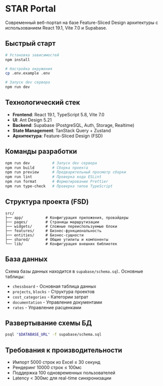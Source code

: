 # STAR Portal

Современный веб-портал на базе Feature-Sliced Design архитектуры с использованием React 19.1, Vite 7.0 и Supabase.

## Быстрый старт

```bash
# Установка зависимостей
npm install

# Настройка окружения
cp .env.example .env

# Запуск dev сервера
npm run dev
```

## Технологический стек

- **Frontend**: React 19.1, TypeScript 5.8, Vite 7.0
- **UI**: Ant Design 5.21
- **Backend**: Supabase (PostgreSQL, Auth, Storage, Realtime)
- **State Management**: TanStack Query + Zustand
- **Архитектура**: Feature-Sliced Design (FSD)

## Команды разработки

```bash
npm run dev          # Запуск dev сервера
npm run build        # Сборка проекта
npm run preview      # Предварительный просмотр сборки
npm run lint         # Проверка кода ESLint
npm run format       # Форматирование Prettier
npm run type-check   # Проверка типов TypeScript
```

## Структура проекта (FSD)

```
src/
├── app/          # Конфигурация приложения, провайдеры
├── pages/        # Страницы маршрутизации
├── widgets/      # Сложные переиспользуемые блоки
├── features/     # Бизнес-функциональность
├── entities/     # Бизнес-сущности
├── shared/       # Общие утилиты и компоненты
└── lib/          # Конфигурация внешних библиотек
```

## База данных

Схема базы данных находится в `supabase/schema.sql`. Основные таблицы:

- `chessboard` - Основная таблица данных
- `projects`, `blocks` - Структура проектов
- `cost_categories` - Категории затрат
- `documentation` - Управление документами
- `rates` - Управление расценками

## Развертывание схемы БД

```bash
psql "$DATABASE_URL" -f supabase/schema.sql
```

## Требования к производительности

- Импорт 5000 строк из Excel ≤ 30 секунд
- Рендеринг 10000 строк ≤ 100мс
- Поддержка 100 одновременных пользователей
- Latency < 300мс для real-time синхронизации